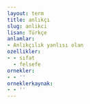 ```yaml
---
layout: term
title: anlıkçı
slug: anlikci
lisan: Türkçe
anlamlar:
- Anlıkçılık yanlısı olan
ozellikler:
- - sıfat
  - felsefe
ornekler:
- - ''
orneklerkaynak:
- - ''
---
```

